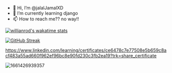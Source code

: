 - 👋 Hi, I’m @jalalJamalXD
- 🌱 I’m currently learning django  
- 📫 How to reach me?? no way!!


[![willianrod's wakatime stats](https://github-readme-stats.vercel.app/api/wakatime?username=jalalJamalXD)](https://github.com/anuraghazra/github-readme-stats)



[![GitHub Streak](https://github-readme-streak-stats.herokuapp.com/?user=jalalJamalXD&theme=highcontrast)](https://git.io/streak-stats)



https://www.linkedin.com/learning/certificates/ce6478c7e77508e5b659c8acf483a55ad660f962ef96bc8e90fd230c3fb2ea19?trk=share_certificate







![1661426939357](https://user-images.githubusercontent.com/111292790/186653424-73e838ea-d967-4457-8248-1f3607e1e026.png)
